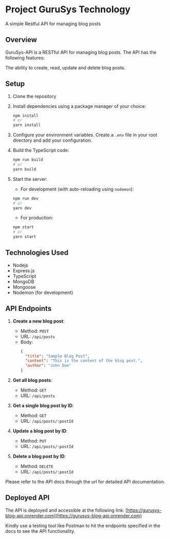 # Project GuruSys Technology

A simple Restful API for managing blog posts

## Overview
GuruSys-API is a RESTful API for managing blog posts. The API has the following features:

The ability to create, read, update and delete blog posts.

## Setup

1. Clone the repository

2. Install dependencies using a package manager of your choice:

    ```sh
    npm install
    # or
    yarn install
    ```

3. Configure your environment variables. Create a `.env` file in your root directory and add your configuration.


4. Build the TypeScript code:

    ```sh
    npm run build
    # or
    yarn build
    ```

5. Start the server:
    - For development (with auto-reloading using `nodemon`):

    ```sh
    npm run dev
    # or
    yarn dev
    ```

    - For production:

    ```sh
    npm start
    # or
    yarn start
    ```

## Technologies Used
- Nodejs
- Express.js
- TypeScript
- MongoDB
- Mongoose
- Nodemon (for development)


## API Endpoints

1. **Create a new blog post**:
   - Method: `POST`
   - URL: `/api/posts`
   - Body:
     ```json
     {
       "title": "Sample Blog Post",
       "content": "This is the content of the blog post.",
       "author": "John Doe"
     }
     ```

2. **Get all blog posts**:
   - Method: `GET`
   - URL: `/api/posts`

3. **Get a single blog post by ID**:
   - Method: `GET`
   - URL: `/api/posts/:postId`

4. **Update a blog post by ID**:
   - Method: `PUT`
   - URL: `/api/posts/:postId`

5. **Delete a blog post by ID**:
   - Method: `DELETE`
   - URL: `/api/posts/:postId`

Please refer to the API docs through the url for detailed API documentation.
[]()


## Deployed API
The API is deployed and accessible at the following link:
[https://gurusys-blog-api.onrender.com](https://gurusys-blog-api.onrender.com)

Kindly use a testing tool like Postman to hit the endpoints specified in the docs to see the API functionality.